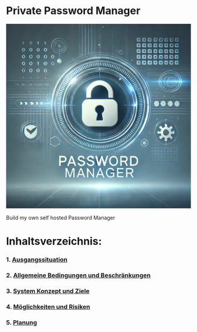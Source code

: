 # Private Password Manager
![Picture of Password Manager](/Ressources/PasswordManagerLogo.webp)

Build my own self hosted Password Manager


# Inhaltsverzeichnis:
### 1. [Ausgangssituation](/Workspace/InitialSituation.md)
### 2. [Allgemeine Bedingungen und Beschränkungen](/Workspace/ConditionsAndConstraints.md)
### 3. [System Konzept und Ziele](/Workspace/ConceptAndObjectives.md)
### 4. [Möglichkeiten und Risiken](/Workspace/OpportunitiesAndRisks.md)
### 5. [Planung](/Workspace/Planning.md)